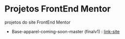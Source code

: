# Projetos FrontEnd Mentor
 projetos do site FrontEnd Mentor

 - Base-apparel-coming-soon-master (finalv1) : [link-site]([[https://link.com](https://renan-do-vale.github.io/Projetos-FrontEnd-Mentor/base-apparel-coming-soon-master/)https://renan-do-vale.github.io/Projetos-FrontEnd-Mentor/base-apparel-coming-soon-master/])
